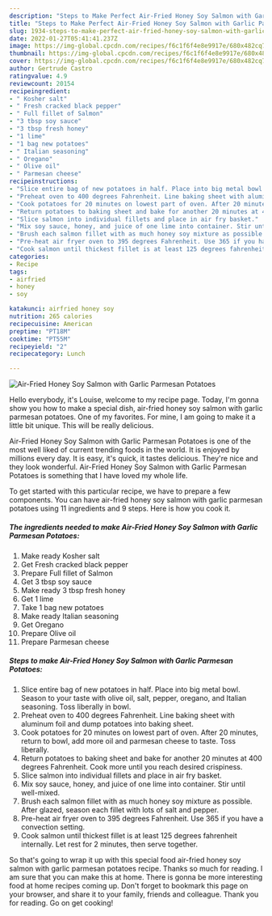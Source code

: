 ```yaml
---
description: "Steps to Make Perfect Air-Fried Honey Soy Salmon with Garlic Parmesan Potatoes"
title: "Steps to Make Perfect Air-Fried Honey Soy Salmon with Garlic Parmesan Potatoes"
slug: 1934-steps-to-make-perfect-air-fried-honey-soy-salmon-with-garlic-parmesan-potatoes
date: 2022-01-27T05:41:41.237Z
image: https://img-global.cpcdn.com/recipes/f6c1f6f4e8e9917e/680x482cq70/air-fried-honey-soy-salmon-with-garlic-parmesan-potatoes-recipe-main-photo.jpg
thumbnail: https://img-global.cpcdn.com/recipes/f6c1f6f4e8e9917e/680x482cq70/air-fried-honey-soy-salmon-with-garlic-parmesan-potatoes-recipe-main-photo.jpg
cover: https://img-global.cpcdn.com/recipes/f6c1f6f4e8e9917e/680x482cq70/air-fried-honey-soy-salmon-with-garlic-parmesan-potatoes-recipe-main-photo.jpg
author: Gertrude Castro
ratingvalue: 4.9
reviewcount: 20154
recipeingredient:
- " Kosher salt"
- " Fresh cracked black pepper"
- " Full fillet of Salmon"
- "3 tbsp soy sauce"
- "3 tbsp fresh honey"
- "1 lime"
- "1 bag new potatoes"
- " Italian seasoning"
- " Oregano"
- " Olive oil"
- " Parmesan cheese"
recipeinstructions:
- "Slice entire bag of new potatoes in half. Place into big metal bowl. Season to your taste with olive oil, salt, pepper, oregano, and Italian seasoning. Toss liberally in bowl."
- "Preheat oven to 400 degrees Fahrenheit. Line baking sheet with aluminum foil and dump potatoes into baking sheet."
- "Cook potatoes for 20 minutes on lowest part of oven. After 20 minutes, return to bowl, add more oil and parmesan cheese to taste. Toss liberally."
- "Return potatoes to baking sheet and bake for another 20 minutes at 400 degrees Fahrenheit. Cook more until you reach desired crispiness."
- "Slice salmon into individual fillets and place in air fry basket."
- "Mix soy sauce, honey, and juice of one lime into container. Stir until well-mixed."
- "Brush each salmon fillet with as much honey soy mixture as possible. After glazed, season each fillet with lots of salt and pepper."
- "Pre-heat air fryer oven to 395 degrees Fahrenheit. Use 365 if you have a convection setting."
- "Cook salmon until thickest fillet is at least 125 degrees fahrenheit internally. Let rest for 2 minutes, then serve together."
categories:
- Recipe
tags:
- airfried
- honey
- soy

katakunci: airfried honey soy 
nutrition: 265 calories
recipecuisine: American
preptime: "PT18M"
cooktime: "PT55M"
recipeyield: "2"
recipecategory: Lunch

---
```



![Air-Fried Honey Soy Salmon with Garlic Parmesan Potatoes](https://img-global.cpcdn.com/recipes/f6c1f6f4e8e9917e/680x482cq70/air-fried-honey-soy-salmon-with-garlic-parmesan-potatoes-recipe-main-photo.jpg)

Hello everybody, it's Louise, welcome to my recipe page. Today, I'm gonna show you how to make a special dish, air-fried honey soy salmon with garlic parmesan potatoes. One of my favorites. For mine, I am going to make it a little bit unique. This will be really delicious.

Air-Fried Honey Soy Salmon with Garlic Parmesan Potatoes is one of the most well liked of current trending foods in the world. It is enjoyed by millions every day. It is easy, it's quick, it tastes delicious. They're nice and they look wonderful. Air-Fried Honey Soy Salmon with Garlic Parmesan Potatoes is something that I have loved my whole life.




To get started with this particular recipe, we have to prepare a few components. You can have air-fried honey soy salmon with garlic parmesan potatoes using 11 ingredients and 9 steps. Here is how you cook it.

<!--inarticleads1-->

##### The ingredients needed to make Air-Fried Honey Soy Salmon with Garlic Parmesan Potatoes:

1. Make ready  Kosher salt
1. Get  Fresh cracked black pepper
1. Prepare  Full fillet of Salmon
1. Get 3 tbsp soy sauce
1. Make ready 3 tbsp fresh honey
1. Get 1 lime
1. Take 1 bag new potatoes
1. Make ready  Italian seasoning
1. Get  Oregano
1. Prepare  Olive oil
1. Prepare  Parmesan cheese




<!--inarticleads2-->

##### Steps to make Air-Fried Honey Soy Salmon with Garlic Parmesan Potatoes:

1. Slice entire bag of new potatoes in half. Place into big metal bowl. Season to your taste with olive oil, salt, pepper, oregano, and Italian seasoning. Toss liberally in bowl.
1. Preheat oven to 400 degrees Fahrenheit. Line baking sheet with aluminum foil and dump potatoes into baking sheet.
1. Cook potatoes for 20 minutes on lowest part of oven. After 20 minutes, return to bowl, add more oil and parmesan cheese to taste. Toss liberally.
1. Return potatoes to baking sheet and bake for another 20 minutes at 400 degrees Fahrenheit. Cook more until you reach desired crispiness.
1. Slice salmon into individual fillets and place in air fry basket.
1. Mix soy sauce, honey, and juice of one lime into container. Stir until well-mixed.
1. Brush each salmon fillet with as much honey soy mixture as possible. After glazed, season each fillet with lots of salt and pepper.
1. Pre-heat air fryer oven to 395 degrees Fahrenheit. Use 365 if you have a convection setting.
1. Cook salmon until thickest fillet is at least 125 degrees fahrenheit internally. Let rest for 2 minutes, then serve together.




So that's going to wrap it up with this special food air-fried honey soy salmon with garlic parmesan potatoes recipe. Thanks so much for reading. I am sure that you can make this at home. There is gonna be more interesting food at home recipes coming up. Don't forget to bookmark this page on your browser, and share it to your family, friends and colleague. Thank you for reading. Go on get cooking!
